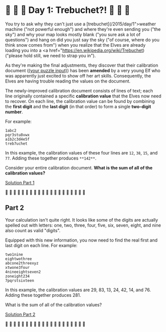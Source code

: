 # 🎄 🎅 🎄 Day 1: Trebuchet?! 🎄 🎅 🎄

You try to ask why they can't just use a [trebuchet](/2015/day/1">weather machine</a> ("not powerful enough") and where they're even sending you ("the sky") and why your map looks mostly blank ("you sure ask a lot of questions") <span title="My hope is that this abomination of a run-on sentence somehow conveys the chaos of being hastily loaded into a trebuchet.">and</span> hang on did you just say the sky ("of course, where do you think snow comes from") when you realize that the Elves are already loading you into a <a href="https://en.wikipedia.org/wiki/Trebuchet) ("please hold still, we need to strap you in").

As they're making the final adjustments, they discover that their calibration document ([(your puzzle input)](data/input.txt)) has been **amended** by a very young Elf who was apparently just excited to show off her art skills. Consequently, the Elves are having trouble reading the values on the document.

The newly-improved calibration document consists of lines of text; each line originally contained a specific **calibration value** that the Elves now need to recover. On each line, the calibration value can be found by combining the **first digit** and the **last digit** (in that order) to form a single **two-digit number**.

For example:

```
1abc2
pqr3stu8vwx
a1b2c3d4e5f
treb7uchet

```

In this example, the calibration values of these four lines are `12`, `38`, `15`, and `77`. Adding these together produces `**142**`.

Consider your entire calibration document. **What is the sum of all of the calibration values?**

[Solution Part 1](./part1/index.ts)

🎄 🎄 🎄 🎄 🎄 🎄 🎄 🎄 🎄 🎄 🎄 🎄 🎄 🎄 🎄 🎄 🎄 🎄 🎄 🎄

## Part 2

Your calculation isn't quite right. It looks like some of the digits are actually spelled out with letters: one, two, three, four, five, six, seven, eight, and nine also count as valid "digits".

Equipped with this new information, you now need to find the real first and last digit on each line. For example:

```
two1nine
eightwothree
abcone2threexyz
xtwone3four
4nineeightseven2
zoneight234
7pqrstsixteen
```

In this example, the calibration values are 29, 83, 13, 24, 42, 14, and 76. Adding these together produces 281.

What is the sum of all of the calibration values?

[Solution Part 2](./part2/index.ts)

🎄 🎄 🎄 🎄 🎄 🎄 🎄 🎄 🎄 🎄 🎄 🎄 🎄 🎄 🎄 🎄 🎄 🎄 🎄 🎄
